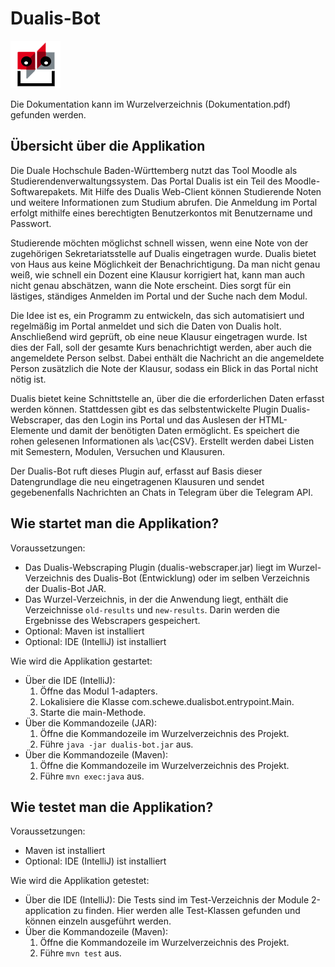 # Dualis-Bot

![Dualis-Bot Logo](img/dualis-bot.png?raw=true "Dualis-Bot Logo")

Die Dokumentation kann im Wurzelverzeichnis (Dokumentation.pdf) gefunden werden.

## Übersicht über die Applikation

Die Duale Hochschule Baden-Württemberg nutzt das Tool Moodle als Studierendenverwaltungssystem. Das Portal Dualis ist ein Teil des Moodle-Softwarepakets. Mit Hilfe des Dualis Web-Client können Studierende Noten und weitere Informationen zum Studium abrufen.
Die Anmeldung im Portal erfolgt mithilfe eines berechtigten Benutzerkontos mit Benutzername und Passwort.

Studierende möchten möglichst schnell wissen, wenn eine Note von der zugehörigen Sekretariatsstelle auf Dualis eingetragen wurde.
Dualis bietet von Haus aus keine Möglichkeit der Benachrichtigung. Da man nicht genau weiß, wie schnell ein Dozent eine Klausur korrigiert hat, kann man auch nicht genau abschätzen, wann die Note erscheint. Dies sorgt für ein lästiges, ständiges Anmelden im Portal und der Suche nach dem Modul.

Die Idee ist es, ein Programm zu entwickeln, das sich automatisiert und regelmäßig im Portal anmeldet und sich die Daten von Dualis holt. Anschließend wird geprüft, ob eine neue Klausur eingetragen wurde. Ist dies der Fall, soll der gesamte Kurs benachrichtigt werden, aber auch die angemeldete Person selbst. Dabei enthält die Nachricht an die angemeldete Person zusätzlich die Note der Klausur, sodass ein Blick in das Portal nicht nötig ist.

Dualis bietet keine Schnittstelle an, über die die erforderlichen Daten erfasst werden können. Stattdessen gibt es das selbstentwickelte Plugin Dualis-Webscraper, das den Login ins Portal und das Auslesen der HTML-Elemente und damit der benötigten Daten ermöglicht. Es speichert die rohen gelesenen Informationen als \ac{CSV}. Erstellt werden dabei Listen mit Semestern, Modulen, Versuchen und Klausuren.

Der Dualis-Bot ruft dieses Plugin auf, erfasst auf Basis dieser Datengrundlage die neu eingetragenen Klausuren und sendet gegebenenfalls Nachrichten an Chats in Telegram über die Telegram API. 

## Wie startet man die Applikation?

Voraussetzungen:
- Das Dualis-Webscraping Plugin (dualis-webscraper.jar) liegt im Wurzel-Verzeichnis des Dualis-Bot (Entwicklung) oder im selben Verzeichnis der Dualis-Bot JAR.
- Das Wurzel-Verzeichnis, in der die Anwendung liegt, enthält die Verzeichnisse `old-results` und `new-results`. Darin werden die Ergebnisse des Webscrapers gespeichert.
- Optional: Maven ist installiert
- Optional: IDE (IntelliJ) ist installiert

Wie wird die Applikation gestartet:
- Über die IDE (IntelliJ):
  1. Öffne das Modul 1-adapters.
  2. Lokalisiere die Klasse com.schewe.dualisbot.entrypoint.Main.
  3. Starte die main-Methode.
- Über die Kommandozeile (JAR):
  1. Öffne die Kommandozeile im Wurzelverzeichnis des Projekt.
  2. Führe `java -jar dualis-bot.jar` aus.
- Über die Kommandozeile (Maven):
  1. Öffne die Kommandozeile im Wurzelverzeichnis des Projekt.
  2. Führe `mvn exec:java` aus.

## Wie testet man die Applikation?

Voraussetzungen:
- Maven ist installiert
- Optional: IDE (IntelliJ) ist installiert

Wie wird die Applikation getestet:
- Über die IDE (IntelliJ): Die Tests sind im Test-Verzeichnis der Module 2-application zu finden. Hier werden alle Test-Klassen gefunden und können einzeln ausgeführt werden.
- Über die Kommandozeile (Maven):
  1. Öffne die Kommandozeile im Wurzelverzeichnis des Projekt.
  2. Führe `mvn test` aus.
